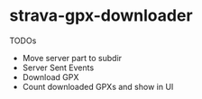 # strava-gpx-downloader

TODOs
* Move server part to subdir
* Server Sent Events
* Download GPX
* Count downloaded GPXs and show in UI
